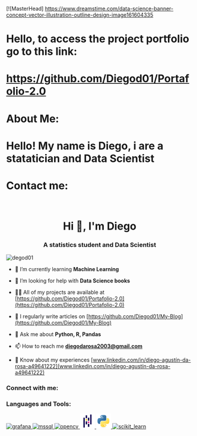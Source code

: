 [![MasterHead] https://www.dreamstime.com/data-science-banner-concept-vector-illustration-outline-design-image161604335

# Hello, to access the project portfolio go to this link:
# https://github.com/Diegod01/Portafolio-2.0

# About Me:
# Hello! My name is Diego, i are a statatician and Data Scientist

# Contact me: 


⠀⠀⠀

<h1 align="center">Hi 👋, I'm Diego</h1>
<h3 align="center">A statistics student and Data Scientist</h3>

<p align="left"> <img src="https://komarev.com/ghpvc/?username=degod01&label=Profile%20views&color=0e75b6&style=flat" alt="degod01" /> </p>

- 🌱 I’m currently learning **Machine Learning**

- 🤝 I’m looking for help with **Data Science books**

- 👨‍💻 All of my projects are available at [https://github.com/Diegod01/Portafolio-2.0](https://github.com/Diegod01/Portafolio-2.0)

- 📝 I regularly write articles on [https://github.com/Diegod01/My-Blog](https://github.com/Diegod01/My-Blog)

- 💬 Ask me about **Python, R, Pandas**

- 📫 How to reach me **diegodarosa2003@gmail.com**

- 📄 Know about my experiences [www.linkedin.com/in/diego-agustín-da-rosa-a49641222](www.linkedin.com/in/diego-agustín-da-rosa-a49641222)

<h3 align="left">Connect with me:</h3>
<p align="left">
</p>

<h3 align="left">Languages and Tools:</h3>
<p align="left"> <a href="https://grafana.com" target="_blank" rel="noreferrer"> <img src="https://www.vectorlogo.zone/logos/grafana/grafana-icon.svg" alt="grafana" width="40" height="40"/> </a> <a href="https://www.microsoft.com/en-us/sql-server" target="_blank" rel="noreferrer"> <img src="https://www.svgrepo.com/show/303229/microsoft-sql-server-logo.svg" alt="mssql" width="40" height="40"/> </a> <a href="https://opencv.org/" target="_blank" rel="noreferrer"> <img src="https://www.vectorlogo.zone/logos/opencv/opencv-icon.svg" alt="opencv" width="40" height="40"/> </a> <a href="https://pandas.pydata.org/" target="_blank" rel="noreferrer"> <img src="https://raw.githubusercontent.com/devicons/devicon/2ae2a900d2f041da66e950e4d48052658d850630/icons/pandas/pandas-original.svg" alt="pandas" width="40" height="40"/> </a> <a href="https://www.python.org" target="_blank" rel="noreferrer"> <img src="https://raw.githubusercontent.com/devicons/devicon/master/icons/python/python-original.svg" alt="python" width="40" height="40"/> </a> <a href="https://scikit-learn.org/" target="_blank" rel="noreferrer"> <img src="https://upload.wikimedia.org/wikipedia/commons/0/05/Scikit_learn_logo_small.svg" alt="scikit_learn" width="40" height="40"/> </a> </p>
